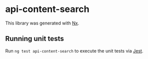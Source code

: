 # api-content-search

This library was generated with [Nx](https://nx.dev).

## Running unit tests

Run `ng test api-content-search` to execute the unit tests via [Jest](https://jestjs.io).
